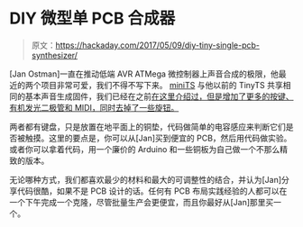 # DIY 微型单 PCB 合成器

> 原文：<https://hackaday.com/2017/05/09/diy-tiny-single-pcb-synthesizer/>

[Jan Ostman]一直在推动低端 AVR ATMega 微控制器上声音合成的极限，他最近的两个项目非常可爱，我们不得不写下来。 [miniTS](https://janostman.wordpress.com/the-minits-diy-synth/) 与他以前的 TinyTS 共享相同的基本声音生成固件，我们已经在之前[在这里介绍过，但是增加了更多的按键、有机发光二极管和 MIDI，同时去掉了一些旋钮。](http://hackaday.com/2016/12/11/tiny-ts-just-how-small-can-a-playable-synethesiser-get/)

两者都有键盘，只是放置在地平面上的铜垫，代码做简单的电容感应来判断它们是否被触摸。这里的要点是，你可以从[Jan]买到便宜的 PCB，然后用代码做实验。或者你可以拿着代码，用一个廉价的 Arduino 和一些铜板为自己做一个不那么精致的版本。

无论哪种方式，我们都喜欢最少的材料和最大的可调整性的结合，并认为[Jan]分享代码很酷，如果不是 PCB 设计的话。任何有 PCB 布局实践经验的人都可以在一个下午完成一个克隆，尽管批量生产会更便宜，而且你最好从[Jan]那里买一个。
